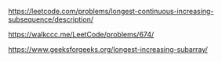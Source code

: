 https://leetcode.com/problems/longest-continuous-increasing-subsequence/description/

https://walkccc.me/LeetCode/problems/674/

https://www.geeksforgeeks.org/longest-increasing-subarray/
